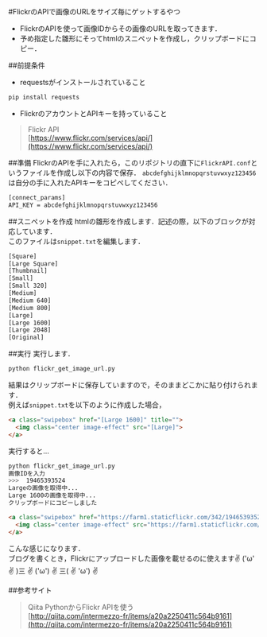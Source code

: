 #FlickrのAPIで画像のURLをサイズ毎にゲットするやつ

* FlickrのAPIを使って画像IDからその画像のURLを取ってきます．
* 予め指定した雛形にそってhtmlのスニペットを作成し，クリップボードにコピー．

##前提条件
* requestsがインストールされていること

```bash
pip install requests
```

* FlickrのアカウントとAPIキーを持っていること

> Flickr API  
> [https://www.flickr.com/services/api/](https://www.flickr.com/services/api/)

##準備
FlickrのAPIを手に入れたら，このリポジトリの直下に`FlickrAPI.conf`というファイルを作成し以下の内容で保存．
`abcdefghijklmnopqrstuvwxyz123456`は自分の手に入れたAPIキーをコピペしてください．

```bash
[connect_params]
API_KEY = abcdefghijklmnopqrstuvwxyz123456
```

##スニペットを作成
htmlの雛形を作成します．記述の際，以下のブロックが対応しています．  
このファイルは`snippet.txt`を編集します．

```bash
[Square]
[Large Square]
[Thumbnail]
[Small]
[Small 320]
[Medium]
[Medium 640]
[Medium 800]
[Large]
[Large 1600]
[Large 2048]
[Original]
```

##実行
実行します．

```bash
python flickr_get_image_url.py
```

結果はクリップボードに保存していますので，そのままどこかに貼り付けられます．  
例えば`snippet.txt`を以下のように作成した場合，

```html
<a class="swipebox" href="[Large 1600]" title="">
  <img class="center image-effect" src="[Large]">
</a>
```

実行すると...

```bash
python flickr_get_image_url.py 
画像IDを入力
>>>  19465393524
Largeの画像を取得中...
Large 1600の画像を取得中...
クリップボードにコピーしました
```

```html
<a class="swipebox" href="https://farm1.staticflickr.com/342/19465393524_ff7393bd75_h.jpg" title="">
  <img class="center image-effect" src="https://farm1.staticflickr.com/342/19465393524_545c40623d_b.jpg">
</a>
```

こんな感じになります．  
ブログを書くとき，Flickrにアップロードした画像を載せるのに使えます✌ ('ω' ✌ )三 ✌ ('ω') ✌ 三( ✌ 'ω') ✌

##参考サイト

> Qiita PythonからFlickr APIを使う  
> [http://qiita.com/intermezzo-fr/items/a20a2250411c564b9161](http://qiita.com/intermezzo-fr/items/a20a2250411c564b9161)